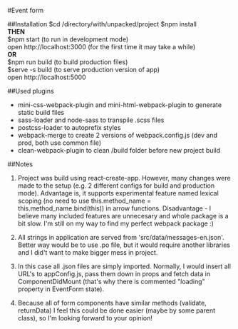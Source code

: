 #Event form   

##Installation
$cd /directory/with/unpacked/project 
$npm install   
**THEN**  
$npm start (to run in development mode)   
open http://localhost:3000 (for the first time it may take a while)  
**OR**  
$npm run build (to build production files)   
$serve -s build (to serve production version of app)    
open http://localhost:5000   

##Used plugins
* mini-css-webpack-plugin and mini-html-webpack-plugin to generate static build files 
* sass-loader and node-sass to transpile .scss files
* postcss-loader to autoprefix styles 
* webpack-merge to create 2 versions of webpack.config.js (dev and prod, both use common file)
* clean-webpack-plugin to clean /build folder before new project build  

##Notes
1. Project was build using react-create-app. However, many changes were made to the setup (e.g. 2 different configs for build and production mode). Advantage is, it supports experimental feature named lexical scoping (no need to use this.method_name = this.method_name.bind(this)) in arrow functions. Disadvantage - I believe many included features are unnecesary and whole package is a bit slow. I'm still on my way to find my perfect webpack package :)  
2. All strings in application are served from 'src/data/messages-en.json'. Better way would be to use .po file, but it would require another libraries and I did't want to make bigger mess in project.  

3. In this case all .json files are simply imported. Normally, I would insert all URL's to appConfig.js, pass them down in props and fetch data in ComponentDidMount (that's why there is commented "loading" property in EventForm state).

4. Because all of form components have similar methods (validate, returnData) I feel this could be done easier (maybe by some parent class), so I'm looking forward to your opinion!